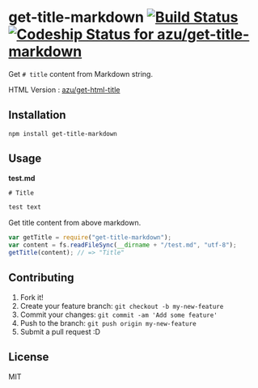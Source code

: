 # get-title-markdown [![Build Status](https://travis-ci.org/azu/get-title-markdown.svg)](https://travis-ci.org/azu/get-title-markdown) [ ![Codeship Status for azu/get-title-markdown](https://www.codeship.io/projects/4ef13cd0-478e-0132-e3fa-1287ba88ce3a/status)](https://www.codeship.io/projects/45646)

Get `# title` content from Markdown string.

HTML Version : [azu/get-html-title](https://github.com/azu/get-html-title/ "azu/get-html-title")

## Installation

``` console
npm install get-title-markdown
```

## Usage

**test.md**

```html
# Title

test text
```

Get title content from above markdown.

```javascript
var getTitle = require("get-title-markdown");
var content = fs.readFileSync(__dirname + "/test.md", "utf-8");
getTitle(content); // => "Title"
```

## Contributing

1. Fork it!
2. Create your feature branch: `git checkout -b my-new-feature`
3. Commit your changes: `git commit -am 'Add some feature'`
4. Push to the branch: `git push origin my-new-feature`
5. Submit a pull request :D

## License

MIT
